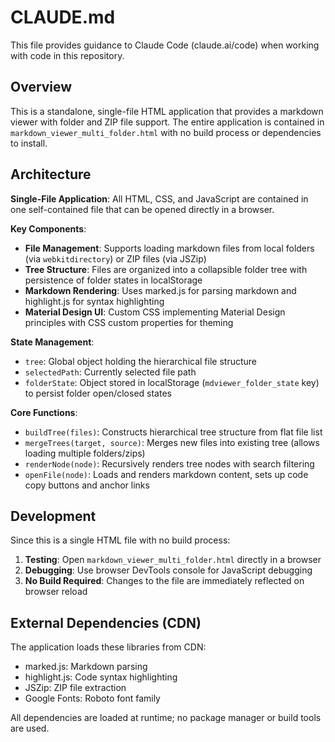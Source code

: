 # CLAUDE.md

This file provides guidance to Claude Code (claude.ai/code) when working with code in this repository.

## Overview

This is a standalone, single-file HTML application that provides a markdown viewer with folder and ZIP file support. The entire application is contained in `markdown_viewer_multi_folder.html` with no build process or dependencies to install.

## Architecture

**Single-File Application**: All HTML, CSS, and JavaScript are contained in one self-contained file that can be opened directly in a browser.

**Key Components**:
- **File Management**: Supports loading markdown files from local folders (via `webkitdirectory`) or ZIP files (via JSZip)
- **Tree Structure**: Files are organized into a collapsible folder tree with persistence of folder states in localStorage
- **Markdown Rendering**: Uses marked.js for parsing markdown and highlight.js for syntax highlighting
- **Material Design UI**: Custom CSS implementing Material Design principles with CSS custom properties for theming

**State Management**:
- `tree`: Global object holding the hierarchical file structure
- `selectedPath`: Currently selected file path
- `folderState`: Object stored in localStorage (`mdviewer_folder_state` key) to persist folder open/closed states

**Core Functions**:
- `buildTree(files)`: Constructs hierarchical tree structure from flat file list
- `mergeTrees(target, source)`: Merges new files into existing tree (allows loading multiple folders/zips)
- `renderNode(node)`: Recursively renders tree nodes with search filtering
- `openFile(node)`: Loads and renders markdown content, sets up code copy buttons and anchor links

## Development

Since this is a single HTML file with no build process:

1. **Testing**: Open `markdown_viewer_multi_folder.html` directly in a browser
2. **Debugging**: Use browser DevTools console for JavaScript debugging
3. **No Build Required**: Changes to the file are immediately reflected on browser reload

## External Dependencies (CDN)

The application loads these libraries from CDN:
- marked.js: Markdown parsing
- highlight.js: Code syntax highlighting
- JSZip: ZIP file extraction
- Google Fonts: Roboto font family

All dependencies are loaded at runtime; no package manager or build tools are used.
